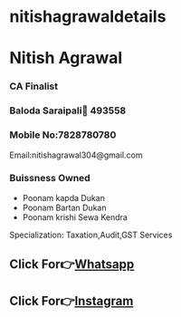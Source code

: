 # nitishagrawaldetails
<doctype html>
<html>
<head>
<title> Visiting Card </title>
</HEAD>
<body>
<h1>Nitish Agrawal</h1>
<h3>CA Finalist</h3>
<h3>Baloda Saraipali📍 493558</h3>
<h3>Mobile No:7828780780</h3>
<p>Email:nitishagrawal304@gmail.com</p>
<h3>Buissness Owned</h3>
<ul>
<li>Poonam kapda Dukan</li>
<li>Poonam Bartan Dukan</li>
<li>Poonam krishi Sewa Kendra</li>
</ul>
<p>Specialization: Taxation,Audit,GST Services</p>
<h2>Click For👉<a href = "https://wa.me/qr/UDFGD3IDZFPND1">Whatsapp</a></h2>
<h2>Click For👉<a href = "https://www.instagram.com/nattu.780?igsh=eDVremY5NWxka2F2">Instagram</a></h2>

</body>
</html>

